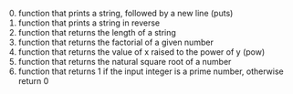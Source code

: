 0. function that prints a string, followed by a new line (puts)
1. function that prints a string in reverse
2. function that returns the length of a string
3. function that returns the factorial of a given number
4. function that returns the value of x raised to the power of y (pow)
5. function that returns the natural square root of a number
6. function that returns 1 if the input integer is a prime number, otherwise return 0
